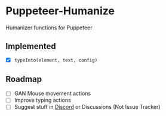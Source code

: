 # Puppeteer-Humanize
 Humanizer functions for Puppeteer


## Implemented

- [x] `typeInto(element, text, config)`


## Roadmap

- [ ] GAN Mouse movement actions
- [ ] Improve typing actions
- [ ] Suggest stuff in [Discord](https://extra.community/) or Discussions (Not Issue Tracker)
